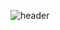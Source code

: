 ![header](https://capsule-render.vercel.app/api?type=speech&color=0:aee1f9,100:c3f0ff&text=Ing...&textColor=ffffff&fontSize=40&height=200&animation=twinkling&fontAlignY=40&fontAlign=50&descAlign=70&descSize=20&font=Nanum+Pen+Script)





<!--
**PARKJAEGWON/PARKJAEGWON** is a ✨ _special_ ✨ repository because its `README.md` (this file) appears on your GitHub profile.

Here are some ideas to get you started:

- 🔭 I’m currently working on ...
- 🌱 I’m currently learning ...
- 👯 I’m looking to collaborate on ...
- 🤔 I’m looking for help with ...
- 💬 Ask me about ...
- 📫 How to reach me: ...
- 😄 Pronouns: ...
- ⚡ Fun fact: ...
-->
